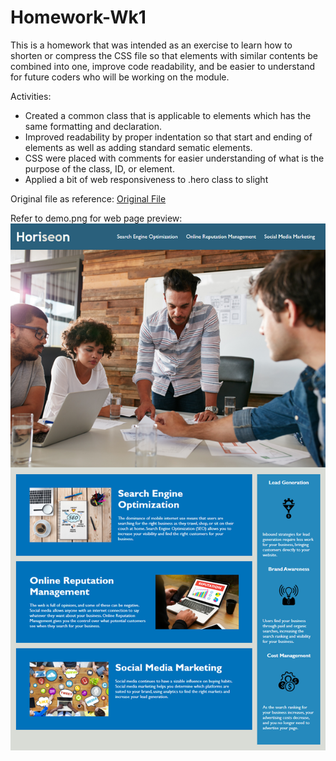 # Homework-Wk1
This is a homework that was intended as an exercise to learn how to shorten or compress the CSS file so that elements with similar contents be combined into one, improve code readability, and be easier to understand for future coders who will be working on the module.

Activities:
 - Created a common class that is applicable to elements which has the same formatting and declaration.
 - Improved readability by proper indentation so that start and ending of elements as well as adding standard sematic elements.
 - CSS were placed with comments for easier understanding of what is the purpose of the class, ID, or element.
 - Applied a bit of web responsiveness to .hero class to slight 

 Original file as reference:  [Original File](https://github.com/Eugene32/Homework-Wk1/commit/b7deb6780a9caa3b20fad2548f1ea125dca49bc0)

 Refer to demo.png for web page preview:
![alt text][logo]

[logo]: https://github.com/Eugene32/Homework-Wk1/blob/main/demo.png "Logo Title Text 2"